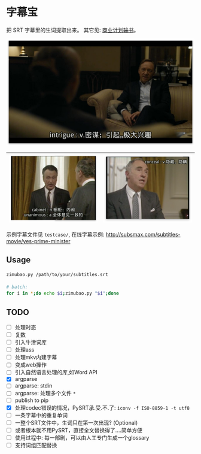 # 字幕宝

把 SRT 字幕里的生词提取出来。 其它见: [商业计划<del>输</del>书](http://scateu.me/2017/01/13/subtitles-cet4.html)。


![DEMO: House of Cards](https://github.com/scateu/zimubao/raw/master/snapshots/House.of.Cards.S01E01.jpg)


|![DEMO: Yes Prime Minister](https://github.com/scateu/zimubao/raw/master/snapshots/Yes.Prime.Minister.S02E08.png) |![DEMO: Yes Prime Minister](https://github.com/scateu/zimubao/raw/master/snapshots/Yes.Prime.Minister.S02E08-2.png) |
|----|----|

示例字幕文件见 `testcase/`, 在线字幕示例: <http://subsmax.com/subtitles-movie/yes-prime-minister>

## Usage

```bash
zimubao.py /path/to/your/subtitles.srt

# batch:
for i in *;do echo $i;zimubao.py "$i";done
```

## TODO

 - [ ] 处理时态 
 - [ ] 复数
 - [ ] 引入牛津词库
 - [ ] 处理ass
 - [ ] 处理mkv内建字幕
 - [ ] 变成web操作
 - [ ] 引入自然语言处理的库,如Word API
 - [X] argparse
 - [ ] argparse: stdin
 - [ ] argparse: 处理多个文件 `*`
 - [ ] publish to pip
 - [X] 处理codec错误的情况，PySRT承.受.不.了: `iconv -f ISO-8859-1 -t utf8`
 - [ ] 一条字幕中的重复单词
 - [ ] 一整个SRT文件中，生词只在第一次出现? (Optional)
 - [ ] 或者根本就不用PySRT，直接全文替换得了....简单方便
 - [ ] 使用过程中: 每一部剧，可以由人工专门生成一个glossary
 - [ ] 支持词组匹配替换
